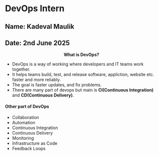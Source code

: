 # DevOps Intern

## Name: Kadeval Maulik
## Date: 2nd June 2025

<p align="center">
  <b>What is DevOps?</b><br>
</p>

- DevOps is a way of working where developers and IT teams work together.
- It helps teams build, test, and release software, appliction, website etc. faster and more reliably.
- The goal is faster updates, and fix problems.
- There are many part of devops but main is **CI(Continuous Integration)** and **CD(Continuous Delivery)**.
 #### Other part of DevOps
  - Collaboration
  - Automation
  - Continuous Integration
  - Continuous Delivery
  - Monitoring
  - Infrastructure as Code
  - Feedback Loops
